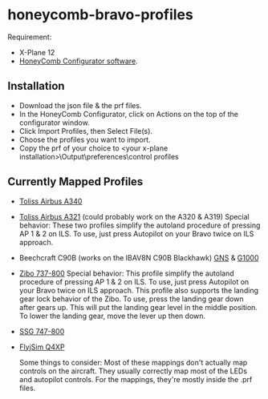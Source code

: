 # honeycomb-bravo-profiles

Requirement:
- X-Plane 12
- [HoneyComb Configurator software](https://flyhoneycomb.com/pages/downloads).

## Installation

- Download the json file & the prf files.
- In the HoneyComb Configurator, click on Actions on the top of the configurator window.
- Click Import Profiles, then Select File(s).
- Choose the profiles you want to import.
- Copy the prf of your choice to <your x-plane installation\>\Output\preferences\control profiles

## Currently Mapped Profiles

- [Toliss Airbus A340](https://toliss.com/pages/a340-600)
- [Toliss Airbus A321](https://toliss.com/pages/a321) (could probably work on the A320 & A319)
Special behavior: These two profiles simplify the autoland procedure of pressing AP 1 & 2 on ILS. To use, just press Autopilot on your Bravo twice on ILS approach.
- Beechcraft C90B (works on the IBAV8N C90B Blackhawk) [GNS](https://forums.x-plane.org/files/file/92114-king-air-c90b-evo-gns-blackhawk-xp12/) & [G1000](https://forums.x-plane.org/files/file/89178-king-air-c90b-evo-g1000-blackhawk/)
- [Zibo 737-800](https://forums.x-plane.org/forums/topic/138974-b737-800x-zibo-mod-info-installation-download-links/)
Special behavior: This profile simplify the autoland procedure of pressing AP 1 & 2 on ILS. To use, just press Autopilot on your Bravo twice on ILS approach. This profile also supports the landing gear lock behavior of the Zibo. To use, press the landing gear down after gears up. This will put the landing gear level in the middle position. To lower the landing gear, move the lever up then down. 
- [SSG 747-800](https://store.x-plane.org/B-747-8-Series-Anniversary-Edition_p_1079.html)
- [FlyjSim Q4XP](https://www.flyjsim.com/q4xp)

  Some things to consider:
  Most of these mappings don't actually map controls on the aircraft. They usually correctly map most of the LEDs and autopilot controls. For the mappings, they're mostly inside the .prf files.
